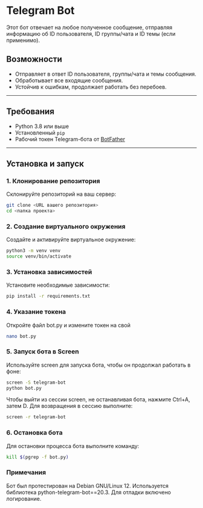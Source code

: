 # Telegram Bot

Этот бот отвечает на любое полученное сообщение, отправляя информацию об ID пользователя, ID группы/чата и ID темы (если применимо).

## Возможности
- Отправляет в ответ ID пользователя, группы/чата и темы сообщения.
- Обработывает все входящие сообщения.
- Устойчив к ошибкам, продолжает работать без перебоев.

---

## Требования
- Python 3.8 или выше
- Установленный `pip`
- Рабочий токен Telegram-бота от [BotFather](https://core.telegram.org/bots#botfather)

---

## Установка и запуск

### 1. Клонирование репозитория
Склонируйте репозиторий на ваш сервер:
```bash
git clone <URL вашего репозитория>
cd <папка проекта>
```

### 2. Создание виртуального окружения
Создайте и активируйте виртуальное окружение:
```bash
python3 -m venv venv
source venv/bin/activate
```

### 3. Установка зависимостей
Установите необходимые зависимости:
```bash
pip install -r requirements.txt
```

### 4. Указание токена
Откройте файл bot.py и измените токен на свой
```bash
nano bot.py
```

### 5. Запуск бота в Screen
Используйте screen для запуска бота, чтобы он продолжал работать в фоне:
```bash
screen -S telegram-bot
python bot.py
```

Чтобы выйти из сессии screen, не останавливая бота, нажмите Ctrl+A, затем D.
Для возвращения в сессию выполните:
```bash
screen -r telegram-bot
```

### 6. Остановка бота
Для остановки процесса бота выполните команду:
```bash
kill $(pgrep -f bot.py)
```

### Примечания
Бот был протестирован на Debian GNU/Linux 12.
Используется библиотека python-telegram-bot==20.3.
Для отладки включено логирование.
